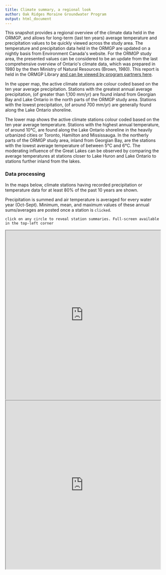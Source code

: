 ```yaml
---
title: Climate summary, a regional look
author: Oak Ridges Moraine Groundwater Program
output: html_document
---
```


This snapshot provides a regional overview of the climate data held in the ORMGP, and allows for long-term (last ten years) average temperature and precipitation values to be quickly viewed across the study area.  The temperature and precipitation data held in the ORMGP are updated on a nightly basis from Environment Canada's website. For the ORMGP study area, the presented values can be considered to be an update from the last comprehensive overview of Ontario's climate data, which was prepared in 1980 by the then Ministry of Natural Resources (Brown, 1980).  This report is held in the ORMGP Library [and can be viewed by program partners here](https://camcstoarageaccount.blob.core.windows.net/reportstorage/27133/MNR_1984_Water%20Quantity%20Resources%20Ontario_27133.pdf?sv=2018-03-28&sr=b&si=blobPolicyOneHour&sig=ugpQcPBCGXWb07%2Bbf5j39VjDNIDlXhQDgXiU294TthI%3D).  

In the upper map, the active climate stations are colour coded based on the ten year average precipitation. Stations with the greatest annual average precipitation, (of greater than 1,100 mm/yr) are found inland from Georgian Bay and Lake Ontario in the north parts of the ORMGP study area.  Stations with the lowest precipitation, (of around 700 mm/yr) are generally found along the Lake Ontario shoreline.

The lower map shows the active climate stations colour coded based on the ten year average temperature. Stations with the highest annual temperature, of around 10°C, are found along the Lake Ontario shoreline in the heavily urbanized cities or Toronto, Hamilton and Mississauga. In the northerly parts of the ORMGP study area, inland from Georgian Bay, are the stations with the lowest average temperature of between 5°C and 6°C.  The moderating influence of the Great Lakes can be observed by comparing the average temperatures at stations closer to Lake Huron and Lake Ontario to stations further inland from the lakes.

### Data processing
In the maps below, climate stations having recorded precipitation or temperature data for at least 80% of the past 10 years are shown.

Precipitation is summed and air temperature is averaged for every water year (Oct-Sept).  Minimum, mean, and maximum values of these annual sums/averages are posted once a station is `clicked`.

`click on any circle to reveal station summaries. Full-screen available in the top-left corner`

<iframe src="https://golang.oakridgeswater.ca/pages/met-annuals-precip.html" width="100%" height="550" scrolling="no" allowfullscreen></iframe>

<iframe src="https://golang.oakridgeswater.ca/pages/met-annuals-temperature.html" width="100%" height="550" scrolling="no" allowfullscreen></iframe>
